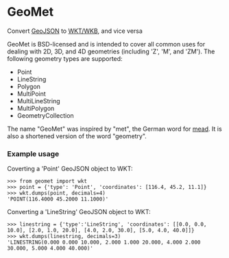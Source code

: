 GeoMet
======

Convert [GeoJSON](http://www.geojson.org/geojson-spec.html) to [WKT/WKB](http://en.wikipedia.org/wiki/Well-known_text), and vice versa

GeoMet is BSD-licensed and is intended to cover all common uses for dealing
with 2D, 3D, and 4D geometries (including 'Z', 'M', and 'ZM'). The following
geometry types are supported:

- Point
- LineString
- Polygon
- MultiPoint
- MultiLineString
- MultiPolygon
- GeometryCollection

The name "GeoMet" was inspired by "met", the German word for [mead](http://en.wikipedia.org/wiki/Mead).
It is also a shortened version of the word "geometry".

### Example usage ###

Coverting a 'Point' GeoJSON object to WKT:

    >>> from geomet import wkt
    >>> point = {'type': 'Point', 'coordinates': [116.4, 45.2, 11.1]}
    >>> wkt.dumps(point, decimals=4)
    'POINT(116.4000 45.2000 11.1000)'

Converting a 'LineString' GeoJSON object to WKT:

    >>> linestring = {'type':'LineString', 'coordinates': [[0.0, 0.0, 10.0], [2.0, 1.0, 20.0], [4.0, 2.0, 30.0], [5.0, 4.0, 40.0]]}
    >>> wkt.dumps(linestring, decimals=3)
    'LINESTRING(0.000 0.000 10.000, 2.000 1.000 20.000, 4.000 2.000 30.000, 5.000 4.000 40.000)'
